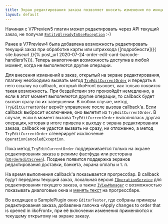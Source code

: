 ```yaml
---
title: Экран редактирования заказа позволяет вносить изменения по инициативе плагина
layout: default
---
```


Начиная с V7Preview5 плагин может редактировать через API текущий заказ, не получая [`EntityAlreadyInUseException`](https://iiko.github.io/front.api.sdk/v6/html/T_Resto_Front_Api_Exceptions_EntityAlreadyInUseException.htm) :-)

Ранее в V7Preview4 была добавлена возможность редактировать текущий заказ при обработке карты или штрихкода ([подробности]({{ site.baseurl }}{% post_url 2020-07-24-order-edit-card-barcode-handlers%})).
Теперь аналогичная возможность доступна в любой момент, когда не выполняются другие операции.

Для внесения изменений в заказ, открытый на экране редактирования, плагину необходимо вызвать метод [`TryEditCurrentOrder`](https://iiko.github.io/front.api.sdk/v7/html/M_Resto_Front_Api_IOperationService_TryEditCurrentOrder.htm) и передать в него ссылку на callback, который iikoFront вызовет, как только появится такая возможность.
При бездействии это произойдёт немедленно, а если в этот момент выполняются другие операции, то callback будет вызван сразу по их завершении.
В любом случае, метод `TryEditCurrentOrder` вернёт управление после вызова callback'а.
Если callback выбросит исключение, оно вылетит из `TryEditCurrentOrder`.
В случае, если в момент вызова `TryEditCurrentOrder` выполнялась другая операция, которая в итоге привела к выходу с экрана редактирования заказа, callback не удастся вызвать ни сразу, ни отложенно, а метод `TryEditCurrentOrder` сгенерирует исключение `OperationCanceledException`.

Пока метод `TryEditCurrentOrder` поддерживается только на экране редактирования заказа в режиме фастфуда или ресторана ([`IOrderEditScreen`](https://iiko.github.io/front.api.sdk/v7/html/T_Resto_Front_Api_Data_Screens_IOrderEditScreen.htm)).
Позднее появится поддержка экранов редактирования доставки, банкета, экрана оплаты и т. п.

На время выполнения callback'а показывается прогрессбар.
В callback будут переданы текущий заказ, локальная версия [`IOperationService`](https://iiko.github.io/front.api.sdk/v7/html/T_Resto_Front_Api_IOperationService.htm) для редактирования текущего заказа, а также [`IViewManager`](https://iiko.github.io/front.api.sdk/v7/html/T_Resto_Front_Api_UI_IViewManager.htm) с возможностью показывать диалоговые окна и [менять текст](https://iiko.github.io/front.api.sdk/v7/html/M_Resto_Front_Api_UI_IViewManager_ChangeProgressBarMessage.htm) на прогрессбаре.

Во входящее в SamplePlugin окно `EditorTester`, где собраны примеры редактирования заказа, добавлена галочка «Apply changes to order that is opened in iikoFront», при её включении изменения применяются к текущему открытому на экране заказу. 